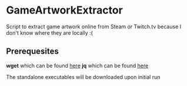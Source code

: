 # GameArtworkExtractor
Script to extract game artwork online from Steam or Twitch.tv because I don't know where they are locally :(

## Prerequesites
**wget** which can be found [here](https://www.gnu.org/software/wget/)
**jq** which can be found [here](https://stedolan.github.io/jq/)

The standalone executables will be downloaded upon initial run
